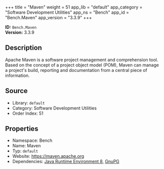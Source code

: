 ﻿+++
title = "Maven"
weight = 51
app_lib = "default"
app_category = "Software Development Utilities"
app_ns = "Bench"
app_id = "Bench.Maven"
app_version = "3.3.9"
+++

**ID:** `Bench.Maven`  
**Version:** 3.3.9  
<!--more-->

## Description
Apache Maven is a software project management and comprehension tool.
Based on the concept of a project object model (POM), Maven can manage a project's build,
reporting and documentation from a central piece of information.

## Source

* Library: `default`
* Category: Software Development Utilities
* Order Index: 51

## Properties

* Namespace: Bench
* Name: Maven
* Typ: `default`
* Website: <https://maven.apache.org>
* Dependencies: [Java Runtime Environment 8](/app/Bench.JRE8), [GnuPG](/app/Bench.GnuPG)

